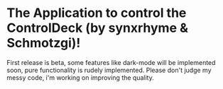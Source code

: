 # The Application to control the ControlDeck (by synxrhyme & Schmotzgi)!

First release is beta, some features like dark-mode will be implemented soon, pure functionality is rudely implemented.
Please don't judge my messy code, i'm working on improving the quality.
